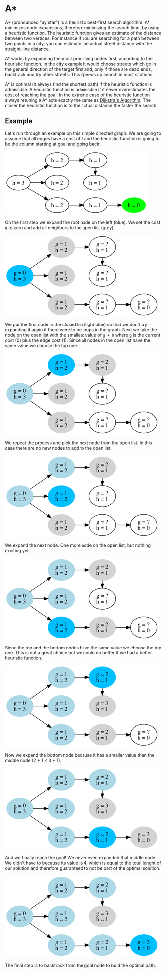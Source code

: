 # A*

A* (pronounced "ay star") is a heuristic best-first search algorithm. A* minimizes node expansions, therefore minimizing the search time, by using a heuristic function. The heuristic function gives an estimate of the distance between two vertices. For instance if you are searching for a path between two points in a city, you can estimate the actual street distance with the straight-line distance.

A* works by expanding the most promising nodes first, according to the heuristic function. In the city example it would choose streets which go in the general direction of the target first and, only if those are dead ends, backtrack and try other streets. This speeds up search in most sitations.

A* is optimal (it always find the shortest path) if the heuristic function is admissible. A heuristic function is admissible if it never overestimates the cost of reaching the goal. In the extreme case of the heuristic function always retuning `0` A* acts exactly the same as [Dijkstra's Algorithm](../Dijkstra). The closer the heuristic function is to the actual distance the faster the search.

## Example

Let's run through an example on this simple directed graph. We are going to assume that all edges have a cost of 1 and the heuristic function is going to be the column starting at goal and going back:

![Graph](Images/graph.png)

On the first step we expand the root node on the left (blue). We set the cost `g` to zero and add all neighbors to the open list (grey). 

![Step 1](Images/step1.png)

We put the first node in the closed list (light blue) so that we don't try expanding it again if there were to be loops in the graph. Next we take the node on the open list with the smallest value of `g + h` where `g` is the current cost (0) plus the edge cost (1). Since all nodes in the open list have the same value we choose the top one.

![Step 2](Images/step2.png)

We repeat the process and pick the next node from the open list. In this case there are no new nodes to add to the open list.

![Step 3](Images/step3.png)

We expand the next node. One more node on the open list, but nothing exciting yet.

![Step 4](Images/step4.png)

Sicne the top and the bottom nodes have the same value we choose the top one. This is not a great choice but we could do better if we had a better heuristic function.

![Step 5](Images/step5.png)

Now we expand the bottom node because it has a smaller value than the middle node (2 + 1 < 3 + 1).

![Step 6](Images/step6.png)

And we finally reach the goal! We never even expanded that middle node. We didn't have to because its value is 4, which is equal to the total lenght of our solution and therefore guaranteed to not be part of the optimal solution.

![Step 7](Images/step7.png)

The final step is to backtrack from the goal node to buld the optimal path.
